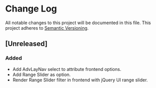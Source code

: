 # Change Log
All notable changes to this project will be documented in this file.
This project adheres to [Semantic Versioning](http://semver.org/).

## [Unreleased]
### Added
- Add AdvLayNav select to attribute frontend options.
- Add Range Slider as option.
- Render Range Slider filter in frontend with jQuery UI range slider.
